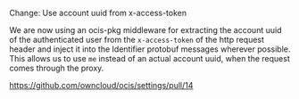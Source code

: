 Change: Use account uuid from x-access-token

We are now using an ocis-pkg middleware for extracting the account uuid of the
authenticated user from the `x-access-token` of the http request header and inject
it into the Identifier protobuf messages wherever possible. This allows us to use
`me` instead of an actual account uuid, when the request comes through the proxy.

<https://github.com/owncloud/ocis/settings/pull/14>
